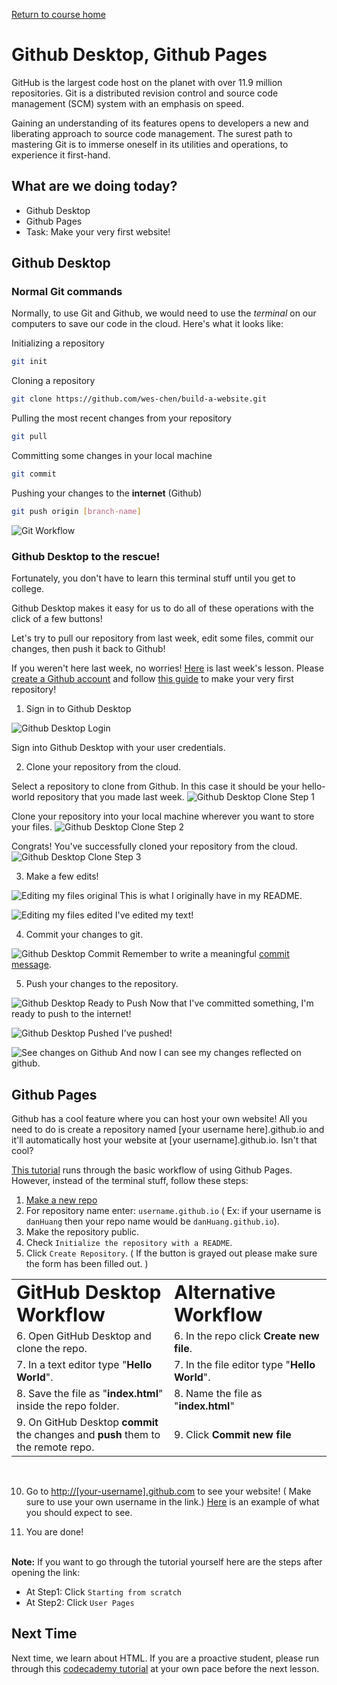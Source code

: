<a href="https://wes-chen.github.io/build-a-website/">Return to course home</a>

# Github Desktop, Github Pages

GitHub is the largest code host on the planet with over 11.9 million repositories. Git is a distributed revision control and source code management (SCM) system with an emphasis on speed.

Gaining an understanding of its features opens to developers a new and liberating approach to source code management. The surest path to mastering Git is to immerse oneself in its utilities and operations, to experience it first-hand.

## What are we doing today?

-   Github Desktop
-   Github Pages
-   Task: Make your very first website!

## Github Desktop

### Normal Git commands

Normally, to use Git and Github, we would need to use the _terminal_ on our computers to save our code in the cloud. Here's what it looks like:

Initializing a repository

```bash
git init
```

Cloning a repository

```bash
git clone https://github.com/wes-chen/build-a-website.git
```

Pulling the most recent changes from your repository

```bash
git pull
```

Committing some changes in your local machine

```bash
git commit
```

Pushing your changes to the **internet** (Github)

```bash
git push origin [branch-name]
```

![Git Workflow](https://raw.githubusercontent.com/wes-chen/build-a-website/master/lesson-02/gitLocalWorkflow.png)

### Github Desktop to the rescue!

Fortunately, you don't have to learn this terminal stuff until you get to college.

Github Desktop makes it easy for us to do all of these operations with the click of a few buttons!

Let's try to pull our repository from last week, edit some files, commit our changes, then push it back to Github!

If you weren't here last week, no worries! [Here](https://wes-chen.github.io/build-a-website/lesson-01) is last week's lesson. Please [create a Github account](https://github.com/join) and follow [this guide](https://guides.github.com/activities/hello-world/) to make your very first repository!

1.  Sign in to Github Desktop

![Github Desktop Login](https://raw.githubusercontent.com/wes-chen/build-a-website/master/lesson-02/github-desktop-first-screen.png)

Sign into Github Desktop with your user credentials.

2.  Clone your repository from the cloud.

Select a repository to clone from Github. In this case it should be your hello-world repository that you made last week.
![Github Desktop Clone Step 1](https://raw.githubusercontent.com/wes-chen/build-a-website/master/lesson-02/github-desktop-no-repos.png)

Clone your repository into your local machine wherever you want to store your files.
![Github Desktop Clone Step 2](https://raw.githubusercontent.com/wes-chen/build-a-website/master/lesson-02/github-desktop-clone-a-repo.png)

Congrats! You've successfully cloned your repository from the cloud.
![Github Desktop Clone Step 3](https://raw.githubusercontent.com/wes-chen/build-a-website/master/lesson-02/github-desktop-repo-view.png)

3.  Make a few edits!

![Editing my files original](https://raw.githubusercontent.com/wes-chen/build-a-website/master/lesson-02/text-editor-original-text.png)
This is what I originally have in my README.

![Editing my files edited](https://raw.githubusercontent.com/wes-chen/build-a-website/master/lesson-02/text-editor-edited-text.png)
I've edited my text!

4.  Commit your changes to git.

![Github Desktop Commit](https://raw.githubusercontent.com/wes-chen/build-a-website/master/lesson-02/github-desktop-view-changes.png)
Remember to write a meaningful [commit message](https://chris.beams.io/posts/git-commit/).

5.  Push your changes to the repository.

![Github Desktop Ready to Push](https://raw.githubusercontent.com/wes-chen/build-a-website/master/lesson-02/github-desktop-ready-to-push.png)
Now that I've committed something, I'm ready to push to the internet!

![Github Desktop Pushed](https://raw.githubusercontent.com/wes-chen/build-a-website/master/lesson-02/github-desktop-pushed.png)
I've pushed!

![See changes on Github](https://raw.githubusercontent.com/wes-chen/build-a-website/master/lesson-02/github-my-changed-repo.png)
And now I can see my changes reflected on github.

## Github Pages

Github has a cool feature where you can host your own website! All you need to do is create a repository named [your username here].github.io and it'll automatically host your website at [your username].github.io. Isn't that cool?

[This tutorial](https://www.thinkful.com/learn/a-guide-to-using-github-pages/) runs through the basic workflow of using Github Pages. However, instead of the terminal stuff, follow these steps:

1.  [Make a new repo](https://github.com/new)
2.  For repository name enter: `username.github.io` ( Ex: if your username is `danHuang` then your repo name would be `danHuang.github.io`).
3.  Make the repository public.
4.  Check `Initialize the repository with a README`.
5.  Click `Create Repository`. ( If the button is grayed out please make sure the form has been filled out. )

<table border="0">
 <tr>
    <td><b style="font-size:30px">GitHub Desktop Workflow</b></td>
    <td><b style="font-size:30px">Alternative Workflow</b></td>
 </tr>
 <tr>
    <td width="50%">6. Open GitHub Desktop and clone the repo. </td>
    <td>6. In the repo click <b>Create new file</b>.</td>
 </tr>

 <tr>
    <td>7. In a text editor type "<b>Hello World</b>".</td>
    <td>7. In the file editor type "<b>Hello World</b>". </td>
 </tr>
 <tr>
    <td>8. Save the file as "<b>index.html</b>" inside the repo folder.</td>
    <td>8. Name the file as "<b>index.html</b>" </td>
 </tr>
 <tr>
 <td>9. On GitHub Desktop <b>commit</b> the changes and <b>push</b> them to the remote repo.</td>
    <td>9. Click <b>Commit new file</b></td>
 </tr>
</table>
<br>

10. Go to <http://[your-username].github.com> to see your website! ( Make sure to use your own username in the link.)
    <a href="https://wes-chen.github.io/build-a-website/lesson-02/example.html">Here</a> is an example of what you should expect to see.
    <br>

11. You are done!
    <br>
    <br>

**Note:** If you want to go through the tutorial yourself here are the steps after opening the link:

-   At Step1: Click `Starting from scratch`
-   At Step2: Click `User Pages`

## Next Time

Next time, we learn about HTML. If you are a proactive student, please run through this [codecademy tutorial](https://www.codecademy.com/learn/learn-html) at your own pace before the next lesson.
